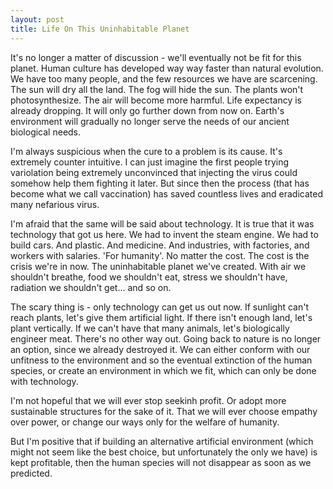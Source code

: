 ```yaml
---
layout: post
title: Life On This Uninhabitable Planet
---
```


It's no longer a matter of discussion - we'll eventually not be fit for this planet. Human culture has developed way way faster than natural evolution. We have too many people, and the few resources we have are scarcening.
The sun will dry all the land. The fog will hide the sun. The plants won't photosynthesize. The air will become more harmful. 
Life expectancy is already dropping. It will only go further down from now on.
Earth's environment will gradually no longer serve the needs of our ancient biological needs.

I'm always suspicious when the cure to a problem is its cause. It's extremely counter intuitive. I can just imagine the first people trying variolation being extremely unconvinced that injecting the virus could somehow help them fighting it later. But since then the process (that has become what we call vaccination) has saved countless lives and eradicated many nefarious virus.

I'm afraid that the same will be said about technology. It is true that it was technology that got us here. We had to invent the steam engine. We had to build cars. And plastic. And medicine. And industries, with factories, and workers with salaries. 'For humanity'. No matter the cost. The cost is the crisis we're in now. The uninhabitable planet we've created. With air we shouldn't breathe, food we shouldn't eat, stress we shouldn't have, radiation we shouldn't get... and so on.

The scary thing is - only technology can get us out now.
If sunlight can't reach plants, let's give them artificial light. If there isn't enough land, let's plant vertically. If we can't have that many animals, let's biologically engineer meat. 
There's no other way out. Going back to nature is no longer an option, since we already destroyed it. We can either conform with our unfitness to the environment and so the eventual extinction of the human species, or create an environment in which we fit, which can only be done with technology.

I'm not hopeful that we will ever stop seekinh profit. Or adopt more sustainable structures for the sake of it. That we will ever choose empathy over power, or change our ways only for the welfare of humanity.

But I'm positive that if building an alternative artificial environment (which might not seem like the best choice, but unfortunately the only we have) is kept profitable, then the human species will not disappear as soon as we predicted.

 

